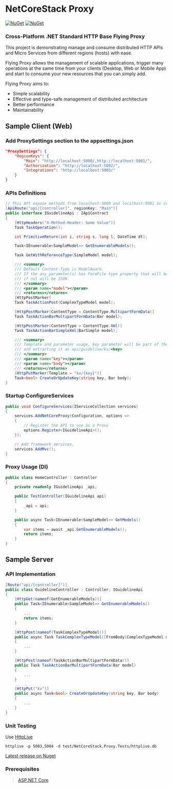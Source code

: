 # NetCoreStack Proxy
[![NuGet](https://img.shields.io/nuget/v/NetCoreStack.Proxy.svg?longCache=true&style=flat-square)](https://www.nuget.org/packages/NetCoreStack.Proxy)
[![NuGet](https://img.shields.io/nuget/dt/NetCoreStack.Proxy.svg?longCache=true&style=flat-square)](https://www.nuget.org/packages/NetCoreStack.Proxy)


### Cross-Platform .NET Standard HTTP Base Flying Proxy

This project is demonstrating manage and consume distributed HTTP APIs and Micro Services
from different regions (hosts) with ease.

Flying Proxy allows the management of scalable applications, trigger many operations at the same time from your clients (Desktop, Web or Mobile App) and start to consume your new resources that you can simply add.

Flying Proxy aims to:
- Simple scalability
- Effective and type-safe management of distributed architecture
- Better performance
- Maintainability

## Sample Client (Web)

### Add ProxySettings section to the appsettings.json
```json
"ProxySettings": {
    "RegionKeys": {
        "Main": "http://localhost:5000/,http://localhost:5001/",
        "Authorization": "http://localhost:5002/",
        "Integrations": "http://localhost:5003/"
    }
}
```

### APIs Definitions
```csharp
// This API expose methods from localhost:5000 and localhost:5001 as configured on ProxySettings
[ApiRoute("api/[controller]", regionKey: "Main")]
public interface IGuidelineApi : IApiContract
{
    [HttpHeaders("X-Method-Header: Some Value")]
    Task TaskOperation();

    int PrimitiveReturn(int i, string s, long l, DateTime dt);

    Task<IEnumerable<SampleModel>> GetEnumerableModels();

    Task GetWithReferenceType(SimpleModel model);

    /// <summary>
    /// Default Content-Type is ModelAware.
    /// If the any parameter(s) has FormFile type property that will be MultipartFormData 
    /// if not will be JSON
    /// </summary>
    /// <param name="model"></param>
    /// <returns></returns>
    [HttpPostMarker]
    Task TaskActionPost(ComplexTypeModel model);

    [HttpPostMarker(ContentType = ContentType.MultipartFormData)]
    Task TaskActionBarMultipartFormData(Bar model);

    [HttpPostMarker(ContentType = ContentType.Xml)]
    Task TaskActionBarSimpleXml(BarSimple model);

    /// <summary>
    /// Template and parameter usage, key parameter will be part of the request Url 
    /// and extracting it as api/guideline/kv/<key>
    /// </summary>
    /// <param name="key"></param>
    /// <param name="body"></param>
    /// <returns></returns>
    [HttpPutMarker(Template = "kv/{key}")]
    Task<bool> CreateOrUpdateKey(string key, Bar body);
}
```

### Startup ConfigureServices
```csharp
public void ConfigureServices(IServiceCollection services)
{
    services.AddNetCoreProxy(Configuration, options =>
    {
        // Register the API to use as a Proxy
        options.Register<IGuidelineApi>();
    });

    // Add framework services.
    services.AddMvc();
}
```

### Proxy Usage (DI)
```csharp
public class HomeController : Controller
{
    private readonly IGuidelineApi _api;

    public TestController(IGuidelineApi api)
    {
        _api = api;
    }

    public async Task<IEnumerable<SampleModel>> GetModels()
    {
        var items = await _api.GetEnumerableModels();
        return items;
    }
}
```

## Sample Server

### API Implementation
```csharp
[Route("api/[controller]")]
public class GuidelineController : Controller, IGuidelineApi
{
    [HttpGet(nameof(GetEnumerableModels))]
    public Task<IEnumerable<SampleModel>> GetEnumerableModels()
    {
        ...
        return items;
    }

    [HttpPost(nameof(TaskComplexTypeModel))]
    public async Task TaskComplexTypeModel([FromBody]ComplexTypeModel model)
    {
        ...
    }

    [HttpPost(nameof(TaskActionBarMultipartFormData))]
    public Task TaskActionBarMultipartFormData(Bar model)
    {
        ...
    }

    [HttpPut("kv")]
    public async Task<bool> CreateOrUpdateKey(string key, Bar body)
    {
        ...
    }
}
```

### Unit Testing
Use [HttpLive](https://github.com/gencebay/httplive)

	httplive -p 5003,5004 -d test/NetCoreStack.Proxy.Tests/httplive.db

[Latest release on Nuget](https://www.nuget.org/packages/NetCoreStack.Proxy/)

### Prerequisites
> [ASP.NET Core](https://github.com/aspnet/Home)
